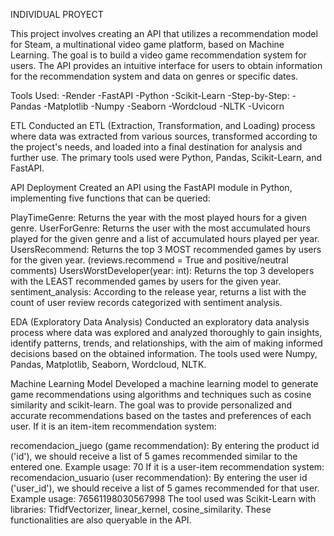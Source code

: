 INDIVIDUAL PROYECT

This project involves creating an API that utilizes a recommendation model for Steam, a multinational video game platform, based on Machine Learning. The goal is to build a video game recommendation system for users. The API provides an intuitive interface for users to obtain information for the recommendation system and data on genres or specific dates.

Tools Used:
-Render
-FastAPI
-Python
-Scikit-Learn
-Step-by-Step:
-Pandas
-Matplotlib
-Numpy
-Seaborn
-Wordcloud
-NLTK
-Uvicorn

ETL
Conducted an ETL (Extraction, Transformation, and Loading) process where data was extracted from various sources, transformed according to the project's needs, and loaded into a final destination for analysis and further use. The primary tools used were Python, Pandas, Scikit-Learn, and FastAPI.

API Deployment
Created an API using the FastAPI module in Python, implementing five functions that can be queried:

PlayTimeGenre: Returns the year with the most played hours for a given genre. 
UserForGenre: Returns the user with the most accumulated hours played for the given genre and a list of accumulated hours played per year.
UsersRecommend: Returns the top 3 MOST recommended games by users for the given year. (reviews.recommend = True and positive/neutral comments) 
UsersWorstDeveloper(year: int): Returns the top 3 developers with the LEAST recommended games by users for the given year.
sentiment_analysis: According to the release year, returns a list with the count of user review records categorized with sentiment analysis. 

EDA (Exploratory Data Analysis)
Conducted an exploratory data analysis process where data was explored and analyzed thoroughly to gain insights, identify patterns, trends, and relationships, with the aim of making informed decisions based on the obtained information. The tools used were Numpy, Pandas, Matplotlib, Seaborn, Wordcloud, NLTK.

Machine Learning Model
Developed a machine learning model to generate game recommendations using algorithms and techniques such as cosine similarity and scikit-learn. The goal was to provide personalized and accurate recommendations based on the tastes and preferences of each user. If it is an item-item recommendation system:

recomendacion_juego (game recommendation): By entering the product id ('id'), we should receive a list of 5 games recommended similar to the entered one.
Example usage: 70
If it is a user-item recommendation system:
recomendacion_usuario (user recommendation): By entering the user id ('user_id'), we should receive a list of 5 games recommended for that user.
Example usage: 76561198030567998
The tool used was Scikit-Learn with libraries: TfidfVectorizer, linear_kernel, cosine_similarity. These functionalities are also queryable in the API.
